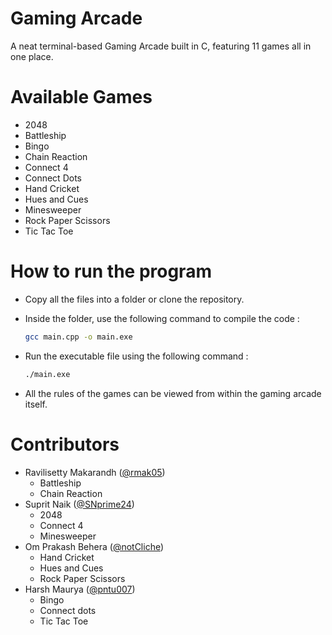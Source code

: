 # Gaming Arcade

A neat terminal-based Gaming Arcade built in C, featuring 11 games all in one place.

# Available Games

 - 2048
 - Battleship
 - Bingo
 - Chain Reaction
 - Connect 4
 - Connect Dots
 - Hand Cricket
 - Hues and Cues
 - Minesweeper
 - Rock Paper Scissors
 - Tic Tac Toe

# How to run the program

 - Copy all the files into a folder or clone the repository.
 - Inside the folder, use the following command to compile the code :
   
   ```bash
   gcc main.cpp -o main.exe
   ```
 - Run the executable file using the following command :
   ```bash
   ./main.exe
   ```
 - All the rules of the games can be viewed from within the gaming arcade itself.
   
# Contributors

 - Ravilisetty Makarandh ([@rmak05](https://github.com/rmak05))
    - Battleship
    - Chain Reaction
 - Suprit Naik ([@SNprime24](https://github.com/SNprime24))
    - 2048
    - Connect 4
    - Minesweeper
 - Om Prakash Behera ([@notCliche](https://github.com/notCliche))
    - Hand Cricket
    - Hues and Cues
    - Rock Paper Scissors
 - Harsh Maurya ([@pntu007](https://github.com/pntu007))
    - Bingo
    - Connect dots
    - Tic Tac Toe
